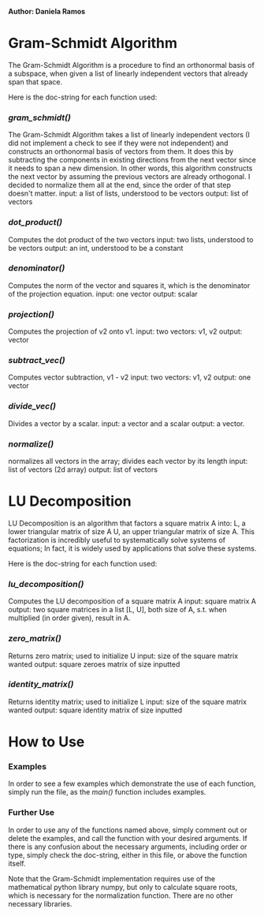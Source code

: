 
**Author: Daniela Ramos**

# **Gram-Schmidt Algorithm**
The Gram-Schmidt Algorithm is a procedure to find an orthonormal basis of a subspace, when given a list of linearly independent vectors that already span that space. 

Here is the doc-string for each function used:

### *gram_schmidt()*
The Gram-Schmidt Algorithm takes a list of linearly independent vectors (I did not implement a check to see if they were not 
independent) and constructs an orthonormal basis of vectors from them. It does this by subtracting the components in existing 
directions from the next vector since it needs to span a new dimension. In other words, this algorithm constructs the next
vector by assuming the previous vectors are already orthogonal. I decided to normalize them all at the end, since the order
of that step doesn't matter.
input: a list of lists, understood to be vectors
output: list of vectors

### *dot_product()*
Computes the dot product of the two vectors
input: two lists, understood to be vectors
output: an int, understood to be a constant

### *denominator()*
Computes the norm of the vector and squares it, which is the denominator of the projection equation.
input: one vector
output: scalar

### *projection()*
Computes the projection of v2 onto v1. 
input: two vectors: v1, v2
output: vector

### *subtract_vec()*
Computes vector subtraction, v1 - v2
input: two vectors: v1, v2
output: one vector

### *divide_vec()*
Divides a vector by a scalar.
input: a vector and a scalar
output: a vector.

### *normalize()*
normalizes all vectors in the array; divides each vector by its length
input: list of vectors (2d array)
output: list of vectors

# **LU Decomposition**
LU Decomposition is an algorithm that factors a square matrix A into:
L, a lower triangular matrix of size A
U, an upper triangular matrix of size A. 
This factorization is incredibly useful to systematically solve systems of equations; In fact, it is widely used by applications that solve these systems. 

Here is the doc-string for each function used:

### *lu_decomposition()*
Computes the LU decomposition of a square matrix A
input: square matrix A
output: two square matrices in a list [L, U], both size of A, s.t. when multiplied (in order given), result in A.

### *zero_matrix()*
Returns zero matrix; used to initialize U 
input: size of the square matrix wanted
output: square zeroes matrix of size inputted

### *identity_matrix()*
Returns identity matrix; used to initialize L 
input: size of the square matrix wanted
output: square identity matrix of size inputted

# **How to Use**

### **Examples**
In order to see a few examples which demonstrate the use of each function, simply run the file, as the *main()* function includes examples. 


### **Further Use**
In order to use any of the functions named above, simply comment out or delete the examples, and call the function with your desired arguments. If there is any confusion about the necessary arguments, including order or type, simply check the doc-string, either in this file, or above the function itself. 

Note that the Gram-Schmidt implementation requires use of the mathematical python library numpy, but only to calculate square roots, which is necessary for the normalization function. There are no other necessary libraries. 